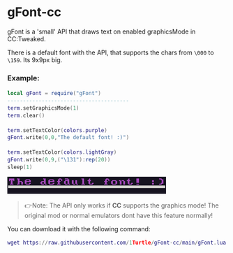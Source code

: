 # gFont-cc
gFont is a 'small' API that draws text on enabled graphicsMode in CC:Tweaked.

There is a default font with the API, that supports the chars from ``\000`` to ``\159``. Its 9x9px big.

### Example:
```lua
local gFont = require("gFont")
---------------------------------------
term.setGraphicsMode(1)
term.clear()

term.setTextColor(colors.purple)
gFont.write(0,0,"The default font! :)")

term.setTextColor(colors.lightGray)
gFont.write(0,9,("\131"):rep(20))
sleep(1)
```
![Alt Text](/default-font-example.png "Screenshot the font")

> 👉Note: The API only works if **CC** supports the graphics mode! The original mod or normal emulators dont have this feature normally!

You can download it with the following command:
```lua
wget https://raw.githubusercontent.com/1Turtle/gFont-cc/main/gFont.lua
```
